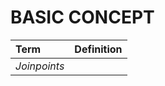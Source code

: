 # BASIC CONCEPT
|Term|Definition|
|:---|:---|
|_Joinpoints_||
<!--stackedit_data:
eyJoaXN0b3J5IjpbMTk4MzY1MzU1MV19
-->